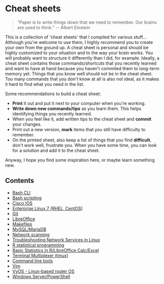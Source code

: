 # Cheat sheets

> “Paper is to write things down that we need to remember. Our brains are used to think.”
> -- Albert Einstein

This is a collection of 'cheat sheets' that I compiled for various stuff... Although you're welcome to use them, I highly recommend you to create your own from the ground up. A cheat sheet is personal and should be highly customized to your situation and to the way your brain works. You will probably want to structure it differently than I did, for example. Ideally, a cheat sheet contains those commands/shortcuts that you recently learned and want to have at hand because you haven't commited them to long-term memory yet. Things that you know well should not be in the cheat sheet. Too many commands that you don't know at all is also not ideal, as it makes it hard to find what you need in the list.

Some recommendations to build a cheat sheet:

* **Print** it out and put it next to your computer when you're working.
* **Write down new commands/tips** as you learn them. This helps identifying things you recently learned.
* When you feel like it, add written tips to the cheat sheet and **commit** your changes.
* Print out a new version, **mark** items that you still have difficulty to remember.
* On the printed sheet, also keep a list of things that you find **difficult**, don't work well, frustrate you. When you have some time, you can look for a solution and add it to the cheat sheet.

Anyway, I hope you find some inspiration here, or maybe learn something new.

## Contents

- [Bash CLI](Bash-CLI.md)
- [Bash scripting](Bash.md)
- [Cisco IOS](CiscoIOS.md)
- [Enterprise Linux 7 (RHEL, CentOS)](EL7.md)
- [Git](Git.md)
- [LibreOffice](LibreOffice.md)
- [Makefiles](Makefile.md)
- [MySQL/MariaDB](MySQL-MariaDB.md)
- [Network scanning](NetworkScanning.md)
- [Troubleshooting Network Services in Linux](NetworkTroubleshooting.md)
- [R statistical programming](R.md)
- [Basic Statistics in R/LibreOffice Calc/Excel](Statistics.md)
- [Terminal Multiplexer (tmux)](tmux.md)
- [Command line tools](tools.md)
- [Vim](Vim.md)
- [VyOS - Linux-based router OS](VyOS.md)
- [Windows Server/PowerShell](Windows.md)

